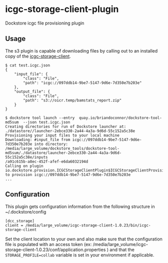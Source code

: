 # icgc-storage-client-plugin
Dockstore icgc file provisioning plugin

## Usage

The s3 plugin is capable of downloading files by calling out to an installed copy of the [icgc-storage-client](http://docs.icgc.org/cloud/guide/#storage-client-usage). 

```
$ cat test.icgc.json 
{
    "input_file": {
        "class": "File",
        "path": "icgc://097ddb14-9be7-5147-9d6e-7d350e7b203e"
    },
    "output_file": {
        "class": "File",
        "path": "s3://oicr.temp/bamstats_report.zip"
    }
}

$ dockstore tool launch --entry  quay.io/briandoconnor/dockstore-tool-md5sum  --json test.icgc.json 
Creating directories for run of Dockstore launcher at: ./datastore//launcher-2ebce330-2a44-4a3a-9d6d-55c152a5c38e
Provisioning your input files to your local machine
Downloading: #input_file from icgc://097ddb14-9be7-5147-9d6e-7d350e7b203e into directory: /media/large_volume/dockstore_tools/dockstore-tool-md5sum/./datastore/launcher-2ebce330-2a44-4a3a-9d6d-55c152a5c38e/inputs
/a91c615b-a8ec-452f-afef-e6da6032194d
Calling on plugin io.dockstore.provision.ICGCStorageClientPlugin$ICGCStorageClientProvision to provision icgc://097ddb14-9be7-5147-9d6e-7d350e7b203e
...
```


## Configuration 

This plugin gets configuration information from the following structure in ~/.dockstore/config

```
[dcc_storage]
client = /media/large_volume/icgc-storage-client-1.0.23/bin/icgc-storage-client
```

Set the client location to your own and also make sure that the configuration file is populated with an access token (ex: /media/large_volume/icgc-storage-client-1.0.23/conf/application.properties ) and that the `STORAGE_PROFILE=collab` variable is set in your environment if applicable. 


